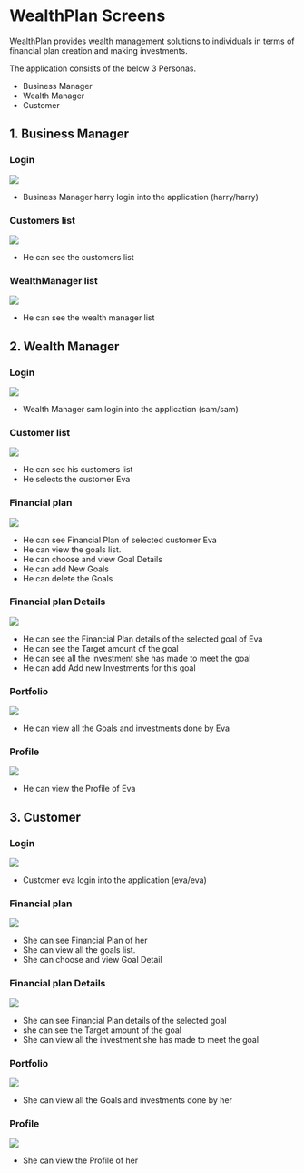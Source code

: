 # WealthPlan Screens

WealthPlan provides wealth management solutions to individuals in terms of financial plan creation and making investments.

The application consists of the below 3 Personas.

- Business Manager 
- Wealth Manager 
- Customer

## 1. Business Manager 

### Login

<img src="images/01-bm-login.png">

- Business Manager harry login into the application
(harry/harry)

### Customers list

<img src="images/02-bm-customers.png">

- He can see the customers list

### WealthManager list

<img src="images/03-bm-wealthmanagers.png">

- He can see the wealth manager list

## 2. Wealth Manager 

### Login

<img src="images/04-wm-login.png">

- Wealth Manager sam login into the application
  (sam/sam)

### Customer list

<img src="images/05-wm-customers.png">

- He can see his customers list
- He selects the customer Eva


### Financial plan

<img src="images/06-wm-financialplan.png">

- He can see Financial Plan of selected customer Eva
- He can view the goals list.
- He can choose and view Goal Details
- He can add New Goals
- He can delete the Goals


### Financial plan Details

<img src="images/07-wm-financialplan-details.png">

- He can see the Financial Plan details of the selected goal of Eva
- He can see the Target amount of the goal
- He can see all the investment she has made to meet the goal
- He can add Add new Investments for this goal


### Portfolio

<img src="images/08-wm-portfolio.png">

- He can view all the Goals and investments done by Eva

### Profile

<img src="images/09-wm-profile.png">

- He can view the Profile of Eva


## 3. Customer

### Login

<img src="images/10-cus-login.png">

- Customer eva login into the application
  (eva/eva)

### Financial plan

<img src="images/11-cus-financialplan.png">

- She can see Financial Plan of her
- She can view all the goals list.
- She can choose and view Goal Detail 


### Financial plan Details

<img src="images/12-cus-financialplan-details.png">

- She can see Financial Plan details of the selected goal
- she can see the Target amount of the goal
- She can view all the investment she has made to meet the goal


### Portfolio

<img src="images/13-cus-portfolio.png">

- She can view all the Goals and investments done by her


### Profile

<img src="images/14-cus-profile.png">

- She can view the Profile of her

